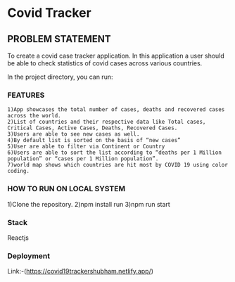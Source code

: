 # Covid Tracker


## PROBLEM STATEMENT
To create a covid case tracker application. In this application a user should be able to check statistics of covid cases across various countries.

In the project directory, you can run:

### FEATURES
    1)App showcases the total number of cases, deaths and recovered cases across the world.
    2)List of countries and their respective data like Total cases, Critical Cases, Active Cases, Deaths, Recovered Cases.
    3)Users are able to see new cases as well.
    4)By default list is sorted on the basis of “new cases”
    5)User are able to filter via Continent or Country
    6)Users are able to sort the list according to “deaths per 1 Million population” or “cases per 1 Million population”.
    7)world map shows which countries are hit most by COVID 19 using color coding.
### HOW TO RUN ON LOCAL SYSTEM
  1)Clone the repository.
  2)npm install run 
  3)npm run start

### Stack 
 Reactjs
### Deployment

 Link:-(https://covid19trackershubham.netlify.app/)



